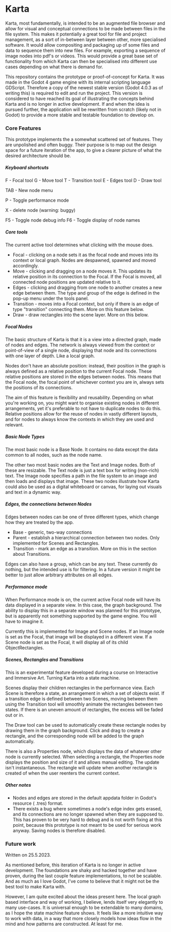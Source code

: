 # Karta

Karta, most fundamentally, is intended to be an augmented file browser and allow for visual and conceptual connections to be made between files in the file system.  This makes it potentially a great tool for file and project management, as a sort of in-between layer between other, more specialised software. It would allow compositing and packaging up of some files and data to sequence them into new files. For example, exporting a sequence of image nodes into pdf's or videos. This would provide a great base set of functionality from which Karta can then be specialised into different use cases depending on what there is demand for.

This repository contains the prototype or proof-of-concept for Karta. It was made in the Godot 4 game engine with its internal scripting language GDScript. Therefore a copy of the newest stable version (Godot 4.0.3 as of writing this) is required to edit and run the project. This version is considered to have reached its goal of illustrating the concepts behind Karta and is no longer in active development. If and when the idea is pursued further, the application will be rewritten from scratch (likely not in Godot) to provide a more stable and testable foundation to develop on. 

### Core Features

This prototype implements the a somewhat scattered set of features. They are unpolished and often buggy. Their purpose is to map out the design space for a future iteration of the app, to give a clearer picture of what the desired architecture should be. 

##### Keyboard shortcuts

F - Focal tool
G - Move tool
T - Transition tool
E - Edges tool
D - Draw tool

TAB - New node menu

P - Toggle performance mode

X - delete node (warning: buggy)

F5 - Toggle node debug info
F6 - Toggle display of node names

##### Core tools

The current active tool determines what clicking with the mouse does. 

* Focal - clicking on a node sets it as the focal node and moves into its context or local graph. Nodes are despawned, spawned and moved accordingly. 
* Move - clicking and dragging on a node moves it. This updates its relative position in its connection to the Focal. If the Focal is moved, all connected node positions are updated relative to it. 
* Edges - clicking and dragging from one node to another creates a new edge between them. The type and group of the edge is defined in the pop-up menu under the tools panel. 
* Transition - moves into a Focal context, but only if there is an edge of type "transition" connecting them. More on this feature below. 
* Draw - draw rectangles into the scene layer. More on this below. 


##### Focal Nodes

The basic structure of Karta is that it is a view into a directed graph, made of nodes and edges. The network is always viewed from the context or point-of-view of a single node, displaying that node and its connections with one layer of depth. Like a local graph.

Nodes don't have an absolute position: instead, their position in the graph is always defined as a relative position to the current Focal node. These relative positions are stored in the edges between nodes. This means that the Focal node, the focal point of whichever context you are in, always sets the positions of its connections. 

The aim of this feature is flexibility and reusability. Depending on what you're working on, you might want to organise existing nodes in different arrangements, yet it's preferable to not have to duplicate nodes to do this. Relative positions allow for the reuse of nodes in vastly different layouts, and for nodes to always know the contexts in which they are used and relevant. 

##### Basic Node Types

The most basic node is a Base Node. It contains no data except the data common to all nodes, such as the node name. 

The other two most basic nodes are the Text and Image nodes. Both of these are resizable. The Text node is just a text box for writing (non-rich) text. The Image node specifies a path in the file system to an image and then loads and displays that image. These two nodes illustrate how Karta could also be used as a digital whiteboard or canvas, for laying out visuals and text in a dynamic way. 

##### Edges, the connections between Nodes

Edges between nodes can be one of three different types, which change how they are treated by the app. 
* Base - generic, two-way connections
* Parent - establish a hierarchical connection between two nodes. Only implemented for Scenes and Rectangles. 
* Transition - mark an edge as a transition. More on this in the section about Transitions. 

Edges can also have a group, which can be any text. These currently do nothing, but the intended use is for filtering. In a future version it might be better to just allow arbitrary attributes on all edges.

##### Performance mode

When Performance mode is on, the current active Focal node will have its data displayed in a separate view. In this case, the graph background. The ability to display this in a separate window was planned for this prototype, but is apparently not something supported by the game engine. You will have to imagine it. 

Currently this is implemented for Image and Scene nodes. If an Image node is set as the Focal, that image will be displayed in a different view. If a Scene node is set as the Focal, it will display all of its child ObjectRectangles. 

##### Scenes, Rectangles and Transitions

This is an experimental feature developed during a course on Interactive and Immersive Art. Turning Karta into a state machine. 

Scenes display their children rectangles in the performance view. Each Scene is therefore a state, an arrangement in which a set of objects exist. If a transition edge is defined between two Scenes, moving between them using the Transition tool will smoothly animate the rectangles between two states. If there is an uneven amount of rectangles, the excess will be faded out or in.

The Draw tool can be used to automatically create these rectangle nodes by drawing them in the graph background. Click and drag to create a rectangle, and the corresponding node will be added to the graph automatically. 

There is also a Properties node, which displays the data of whatever other node is currently selected. When selecting a rectangle, the Properties node displays the position and size of it and allows manual editing. The update isn't instantaneous. The rectangle will update when another rectangle is created of when the user reenters the current context. 

##### Other notes

* Nodes and edges are stored in the default appdata folder in Godot's resource ( .tres) format. 
* There exists a bug where sometimes a node's edge index gets erased, and its connections are no longer spawned when they are supposed to. This has proven to be very hard to debug and is not worth fixing at this point, because this prototype is not meant to be used for serious work anyway. Saving nodes is therefore disabled. 

### Future work

Written on 25.5.2023.

As mentioned before, this iteration of Karta is no longer in active development. The foundations are shaky and hacked together and have proven, during the last couple feature implementations, to not be scalable. And as much as I love Godot, I've come to believe that it might not be the best tool to make Karta with.

However, I am quite excited about the ideas present here. The local graph based interface and way of working, I believe, lends itself very elegantly to many use-cases. It is universal enough to be extendable to many domains, as I hope the state machine feature shows. It feels like a more intuitive way to work with data, in a way that more closely models how ideas flow in the mind and how patterns are constructed. At least for me. 
